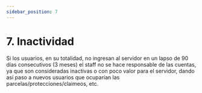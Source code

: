 ```yaml
---
sidebar_position: 7
---
```


# 7. Inactividad

Si los usuarios, en su totalidad, no ingresan al servidor en un lapso de 90 días consecutivos (3 meses) el staff no se hace responsable de las cuentas, ya que son consideradas inactivas o con poco valor para el servidor, dando así paso a nuevos usuarios que ocuparían las parcelas/protecciones/claimeos, etc. 
